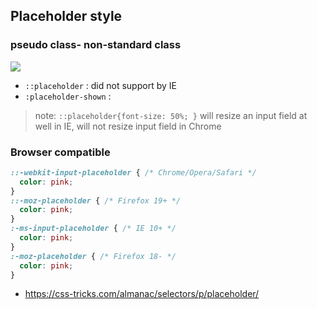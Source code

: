 ## Placeholder style

### pseudo class- **non-standard class**

![](https://i.imgur.com/U1KPC7H.png)

- `::placeholder`      : did not support by IE
- `:placeholder-shown` : 

> note: `::placeholder{font-size: 50%; }` will resize an input field at well in IE, will not resize input field in Chrome

### Browser compatible

```css
::-webkit-input-placeholder { /* Chrome/Opera/Safari */
  color: pink;
}
::-moz-placeholder { /* Firefox 19+ */
  color: pink;
}
:-ms-input-placeholder { /* IE 10+ */
  color: pink;
}
:-moz-placeholder { /* Firefox 18- */
  color: pink;
}
```

- https://css-tricks.com/almanac/selectors/p/placeholder/
